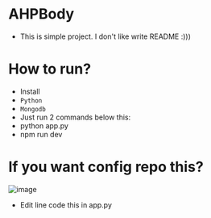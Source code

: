 # AHPBody
- This is simple project. I don't like write README :)))

# How to run?
- Install
- ``Python``
- ``Mongodb``
- Just run 2 commands below this:
- python app.py
- npm run dev

# If you want config repo this?
![image](https://github.com/user-attachments/assets/132ab8f2-2e9d-42c1-bf09-97f468da98b5)
- Edit line code this in app.py

